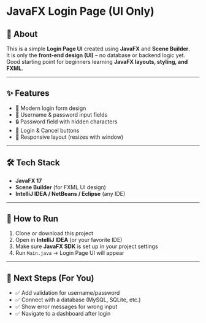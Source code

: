 # JavaFX Login Page (UI Only)

## 📌 About
This is a simple **Login Page UI** created using **JavaFX** and **Scene Builder**.  
It is only the **front-end design (UI)** – no database or backend logic yet.  
Good starting point for beginners learning **JavaFX layouts, styling, and FXML**.

---

## ✨ Features
- 🎨 Modern login form design  
- 👤 Username & password input fields  
- 🔒 Password field with hidden characters  
- 🔘 Login & Cancel buttons  
- 📱 Responsive layout (resizes with window)  

---

## 🛠️ Tech Stack
- **JavaFX 17**
- **Scene Builder** (for FXML UI design)  
- **IntelliJ IDEA / NetBeans / Eclipse** (any IDE)  

---

## 🚀 How to Run
1. Clone or download this project  
2. Open in **IntelliJ IDEA** (or your favorite IDE)  
3. Make sure **JavaFX SDK** is set up in your project settings  
4. Run `Main.java` → Login Page UI will appear  

---

## 📌 Next Steps (For You)
- ✅ Add validation for username/password  
- ✅ Connect with a database (MySQL, SQLite, etc.)  
- ✅ Show error messages for wrong input  
- ✅ Navigate to a dashboard after login  
